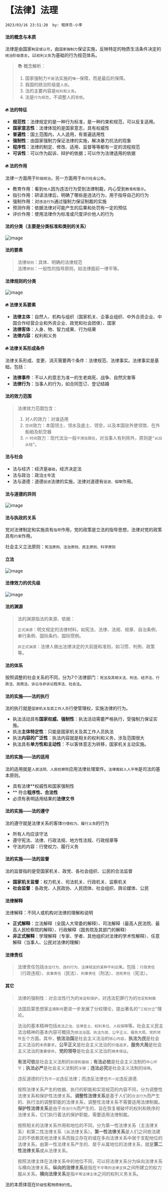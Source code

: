 # 【法律】法理
`2023/03/16 23:51:20  by: 程序员·小李`

#### 法的概念与本质

法律是由国家`制定或认可`，由`国家强制力`保证实施，反映特定的物质生活条件决定的`统治阶级意志`，以`权利义务`为基础的行为规范体系。

> 📚 概念解析：
> 1. 国家强制力`不是`法实施的`唯一`保障，而是最后的保障。
> 2. 我国的统治阶级是`人民`。
> 3. 法的主要内容是`权利和义务`。
> 4. 法是`行为规范`，不调整人的`思想`。

#### 🔥 法的特征

* **规范性**：法律规定的是一种行为标准，是一种约束和规范，可以反复适用。
* **国家意志性**：法律体现的是国家意志，具有权威性
* **普遍性**：国土范围内，人人适用，有普遍适用性
* **强制性**：由国家强制力保证法律的实施，解决暴力抗法的现象
* **程序性**：法律的制定、修改、适用、监督等等都有一定的流程规范
* **可诉性**：可以作为起诉、辩护的依据；可以作为法律适用的依据

#### 🔥 法的作用

法律一方面用于`阶级统治`，另一方面用于`执行社会公务`。

* 教育作用：看到`他人`因为违法行为受到法律制裁，内心受到`教育和警示`。
* 指引作用：研读法律后，明确了哪些是违法行为，用于指导自己的行为
* 强制作用：对`违法行为`通过强制力保证制裁的实施
* 预测作用：依据法律对可能产生的后果和处罚有一定的预估
* 评价作用：使用法律作为标准或尺度评价他人的行为


#### 法的分类（主要是分类标准和类别的关系）

![image](【法律】法理/58ab2bd9-d419-4a5f-b0d4-ac7d529580d8.png)


#### 法的要素

> 法律`规则`：具体、明确的法律规范  
> 法律`原则`：一般性的指导原则，如法律面前一律平等。


#### 法律规则的分类

![image](【法律】法理/3e6e75c0-50ec-4639-a0e6-216460dc7876.png)


#### 🔥 法律关系要素

* **法律主体**：自然人、机构与组织（国家机关、企事业组织、中外合资企业、中国合作经营企业和外资企业、政党和社会团体）、国家
* **法律客体**：人身、物、智力成果、行为结果
* **法律内容**：权利和义务


#### 🔥 法律关系形成条件

法律关系形成、变更、消灭需要两个条件：法律规范、法律事实。法律事实是基础，包括：
* **法律事件**：不以人的意志为准一的生老病死、战争、自然灾害等
* **法律行为**：当事人的行为，如合同签订、登记结婚


#### 法的效力范围

> 法律效力范围包含： 
> 1. 对`人`的效力：对谁适用
> 2. `空间`效力：本国领土、领水及底土、领空，以及本国驻外使领馆、在外船舶及航空器  
> 3. 🔥 `时间`效力：现代法治一般`不溯及既往`，对当事人有利除外，原则是`“从旧从轻”`。


#### 法与社会

* 法与经济：经济是`基础`，经济决定法
* 法与政治：政治`主导`法
* 法与道德：道德`促进`法律的实施，法律对道德有`促进、保障`作用。


#### 法与道德的异同

![image](【法律】法理/ac919394-022d-44b9-aa6d-3195ae346f9e.png)


#### 法与执政的关系

党对法律制定和实施具有`指导`作用，党的政策是立法的指导思想，法律对党的政策具有`约束`作用。

社会主义立法原则：`宪法原则、法治原则、民主原则、科学原则`


#### 立法

![image](【法律】法理/8a7bfd47-7059-4943-b415-75a96cec4226.png)


#### 法律效力的优先级

![image](【法律】法理/9b8c97a3-7aed-496c-b8cc-676d3c26ec59.png)


#### 法的渊源

> 法的渊源指法的来源、依据：
> 
> `正式渊源`：明文规定的法律材料，如宪法、法律、法规、规章、自治条例、单行条例、国际条约、国际惯例。
>
> `非正式渊源`：法律人做出法律决定的大前提和准则，如习惯、判例、政策等。


#### 法的体系

按照调整的社会关系的不同，分为7个法律部门：`宪法及其相关法、刑法、经济法、行政法、民商法、诉讼与非诉讼程序法、社会法`。


#### 法的实施——法的执行

法的执行就是`国家机关及其工作人员`行使管理权，实施法律的行为。
* 执法活动具有**国家权威、强制性**：执法活动需要严格执行，受强制力保证实施。
* 执法**主体特定性**：只能是国家机关及其工作人员执法
* 执法**内容的广泛性**：执法内容就是相关的权利和义务，涉及范围很大
* 执法具有**单方性和主动性**：不以客体意志为转移，国家机关主动实施。


#### 法的实施——法的适用

法的适用就是`人民法院、人民检察院`应用法律处理案件。`法律面前人人平等`是司法的基本原则。
* 具有法律**权威性和国家强制性
* ** 符合**程序性、合法性**
* 必须有表明适用结果的**法律文书**


#### 法的实施——法的遵守

法的遵守就是法律关系的客体`行使权力、履行义务`的行为
* 所有人均应该守法
* 遵守宪法、法律、行政法规、地方性法规、行政规章等
* 守法的内容：行使权力、履行义务


#### 法的实施——法的监督

法的监督指的是受国家机关、政党、各社会组织、公民的合法监督
* **国家机关监督**：权力机关、司法机关、行政机关、监察机关
* **社会监督**：各政党、人民政协、人民团体、社会组织、舆论媒体、公民


#### 法律解释

法律解释：不同人或机构对法律的理解和说明
* **正式解释**：立法解释（全国人大常委的解释）、司法解释（最高人民法院、最高人民检察院的解释）、行政解释（国务院及其部门的解释）
* **非正式解释**：学理解释（专家、学者、其他组织对法律的学术性解释）、任意解释（当事人、公民对法律的理解）


#### 法律责任

> 法律责任包括`违法行为、违约行为、法律规定的某种不利后果`。包括：`行政责任`（行政违规）、`民事责任`（民法）、`刑事责任`（刑法）、`违宪责任`（宪法）。


#### 其它

> 法律的强制性：对合法性行为的`肯定和保护`，对违法犯罪行为的`否定和制裁`

> 法国启蒙思想家`孟德斯鸠`更进一步发展了分权理论，提出著名的`“三权分立”`理论。

> 法治的基本精神包括`良法之治、法律至上、权利本位、人权保障`等。社会主义民主法治精神的基本内容可概括为`依法治国、执法为民、公平正义、服务大局、党的领导`五个方面。其中，**依法治国**是社会主义法治的`核心内容`，**执法为民**是社会主义法治的`本质要求`，**公平正义**是社会主义法治的`价值追求`，**服务大局**是社会主义法治的`重要使命`，**党的领导**是社会主义法治的`根本保证`。

> **有法可依**是社会主义法制的`前提和基础`；**有法必依**是社会主义法制的`中心环节`；**执法必严**是社会主义法制的`关键`；**违法必究**是社会主义法制的`保障`。

>  违反道德的行为`不一定`违反法律；而违反法律也`不一定`违反道德.

> 按照法律关系产生的依据、执行的职能和实现规范的内容不同，分为调整性法律关系和保护性法律关系。**调整性法律关系**是基于人们的`合法行为`而产生的、执行法的调整职能的法律关系，调整性法律关系不需要适用法律制裁。**保护性法律关系**是由于`违法行为`而产生的、旨在恢复被破坏的权利和秩序的法律关系，它们执行着法的保护职能，需要适用法律制裁。

> 按照相关的法律关系作用和地位的不同，分为第一性法律关系（主法律关系）和第二性法律关系（从法律关系）。**第一性法律关系**是人们之间依法建立的不依赖其他法律关系而独立存在的或在多向法律关系中居于支配地位的法律关系。由第一性法律关系产生的、居于从属地位的法律关系，就是**第二性法律关系**或从法律关系。


> 按照法律主体在法律关系中的地位不同，可以将法律关系分为纵向法律关系与横向法律关系。**纵向的法律关系**是指在`不平等的法律主体`之间所建立的权力服从关系。**横向法律关系**是指`平等法律主体`之间的权利义务关系。

法的本质体现在`阶级性`和`物质制约性`。